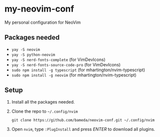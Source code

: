 my-neovim-conf
==============


My personal configuration for NeoVim


Packages needed
---------------

- `yay -S neovim`
- `yay -S python-neovim`
- `yay -S nerd-fonts-complete`          (for VimDevIcons)
- `yay -S nerd-fonts-source-code-pro`   (for VimDevIcons)
- `sudo npm install -g typescript`      (for mhartington/nvim-typescript)
- `sudo npm install -g neovim`          (for mhartington/nvim-typescript)

Setup
-----
1. Install all the packages needed.

2. Clone the repo to `~/.config/nvim`

    ```
    git clone https://github.com/bameda/neovim-conf.git ~/.config/nvim
    ```

3. Open `nvim`, type `:PlugInstall` and press *ENTER* to download all plugins.
